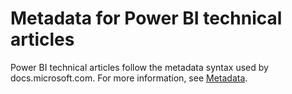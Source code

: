 # Metadata for Power BI technical articles

Power BI technical articles follow the metadata syntax used by docs.microsoft.com. For more information, see [Metadata](https://review.docs.microsoft.com/help/contribute/contribute-how-to-write-metadata?branch=master).